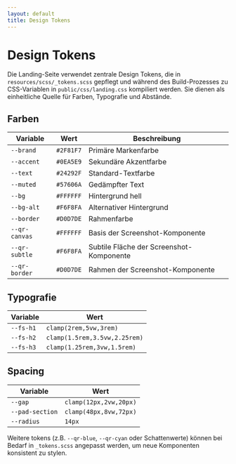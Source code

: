 ```yaml
---
layout: default
title: Design Tokens
---
```


# Design Tokens

Die Landing-Seite verwendet zentrale Design Tokens, die in `resources/scss/_tokens.scss` gepflegt und während des Build-Prozesses zu CSS-Variablen in `public/css/landing.css` kompiliert werden. Sie dienen als einheitliche Quelle für Farben, Typografie und Abstände.

## Farben

| Variable | Wert | Beschreibung |
|---------|------|--------------|
| `--brand` | `#2F81F7` | Primäre Markenfarbe |
| `--accent` | `#0EA5E9` | Sekundäre Akzentfarbe |
| `--text` | `#24292F` | Standard-Textfarbe |
| `--muted` | `#57606A` | Gedämpfter Text |
| `--bg` | `#FFFFFF` | Hintergrund hell |
| `--bg-alt` | `#F6F8FA` | Alternativer Hintergrund |
| `--border` | `#D0D7DE` | Rahmenfarbe |
| `--qr-canvas` | `#FFFFFF` | Basis der Screenshot-Komponente |
| `--qr-subtle` | `#F6F8FA` | Subtile Fläche der Screenshot-Komponente |
| `--qr-border` | `#D0D7DE` | Rahmen der Screenshot-Komponente |

## Typografie

| Variable | Wert |
|---------|------|
| `--fs-h1` | `clamp(2rem,5vw,3rem)` |
| `--fs-h2` | `clamp(1.5rem,3.5vw,2.25rem)` |
| `--fs-h3` | `clamp(1.25rem,3vw,1.5rem)` |

## Spacing

| Variable | Wert |
|---------|------|
| `--gap` | `clamp(12px,2vw,20px)` |
| `--pad-section` | `clamp(48px,8vw,72px)` |
| `--radius` | `14px` |

Weitere tokens (z.B. `--qr-blue`, `--qr-cyan` oder Schattenwerte) können bei Bedarf in `_tokens.scss` angepasst werden, um neue Komponenten konsistent zu stylen.
